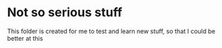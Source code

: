 # Not so serious stuff

This folder is created for me to test and learn new stuff, so that I could be better at this